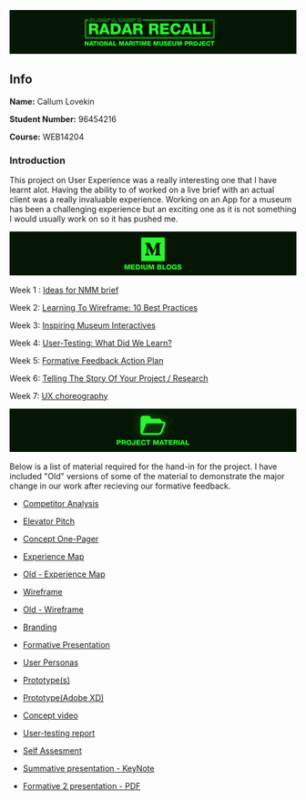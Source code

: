 ![title](https://raw.githubusercontent.com/CallumLovekin28/NMM-Summative/master/Images/Title.png)
## Info

**Name:** Callum Lovekin

**Student Number:** 96454216

**Course:** WEB14204

### Introduction

This project on User Experience was a really interesting one that I have learnt alot. Having the ability to of worked on a live brief with an actual client was a really invaluable experience. Working on an App for a museum has been a challenging experience but an exciting one as it is not something I would usually work on so it has pushed me. 

![blogs](https://raw.githubusercontent.com/CallumLovekin28/NMM-Summative/master/Images/Blogs.png)

Week 1 : [Ideas for NMM brief](https://medium.com/@c.lovekin/nmm-week-one-d7abf6538b82) 

Week 2: [Learning To Wireframe: 10 Best Practices](https://medium.com/@c.lovekin/learning-to-wireframe-7df069f2b459) 

Week 3: [Inspiring Museum Interactives](https://medium.com/@c.lovekin/digital-museum-experience-73dcc6bab6e8) 

Week 4: [User-Testing: What Did We Learn?](https://medium.com/@c.lovekin/what-did-i-learn-about-user-testing-as-a-ux-method-nmm4-293d895c6bb5) 

Week 5: [Formative Feedback Action Plan](https://medium.com/@c.lovekin/formative-feedback-nmm5-c0c66fe34b24)

Week 6: [Telling The Story Of Your Project / Research](https://medium.com/@c.lovekin/using-storytelling-to-effectively-communicate-your-research-nmm6-28fbf746dd61) 

Week 7: [UX choreography](https://medium.com/@c.lovekin/ux-choreography-nmm7-caafad37b7) 


![Material](https://raw.githubusercontent.com/CallumLovekin28/NMM-Summative/master/Images/Material.png)

Below is a list of material required for the hand-in for the project. I have included "Old" versions of some of the material to demonstrate the major change in our work after recieving our formative feedback.

- [Competitor Analysis](https://docs.google.com/document/d/12XkZdo-OxWi1CBYtpY-kvG0UmCEiKzsOPLtdOQwfjCU/edit?usp=sharing)

- [Elevator Pitch](https://docs.google.com/document/d/10SKfuGsolsGMAS-KE-qXAK9XnOdpojTMy1YCMleO2JU/edit?usp=sharing)

- [Concept One-Pager](https://drive.google.com/file/d/1pVYf-cnz8zL5rcR-yiZXEDRCR83Iiwgq/view?usp=sharing)

- [Experience Map](https://drive.google.com/file/d/1XPuHak-oeSTtOpTd96ZPt04QfgDIsa8T/view?usp=sharing)

- [Old - Experience Map](https://drive.google.com/file/d/1XPuHak-oeSTtOpTd96ZPt04QfgDIsa8T/view?usp=sharing)

- [Wireframe](https://drive.google.com/file/d/15D_yWQ-1TBt15E4CF9p2hiavjh-ZpF8C/view?usp=sharing)

- [Old - Wireframe](https://drive.google.com/file/d/1Wzbnyhhhe7vXxVhQviArdZmvpMOFBnt_/view?usp=sharing)

- [Branding](https://drive.google.com/drive/folders/18VTEUrIjipsO6WWimDnwJvuknlTaCJut?usp=sharing)

- [Formative Presentation](https://drive.google.com/file/d/1qYuLCF-i4EVCvvFcRQF6GATMpZUKt-9G/view?usp=sharing)

- [User Personas](https://docs.google.com/document/d/1Vj_lbFFjSIwNnTGtZiWFEIoSbJH9Xq_VhKhHvQieLPw/edit?usp=sharing)

- [Prototype(s)](https://drive.google.com/drive/folders/1zz6gBNPmqcVB2hswZf1YgXHGFmwY5sgR?usp=sharing)

- [Prototype(Adobe XD)](https://drive.google.com/file/d/1qfDgYxQhyJ-vyHLarxuB5tol3vZk5LHK/view?usp=sharing)

- [Concept video](https://drive.google.com/file/d/1UqAx6clH8zLT3DbCIJwOlGHC3T8NSeTK/view?usp=sharing)

- [User-testing report](https://docs.google.com/document/d/1ULQ_Czq3YZ803wv0Rc-EoRbcuWbjj-UUZBMLzYbZjEw/edit?usp=sharing)

- [Self Assesment](https://docs.google.com/document/d/1k6WsPl0fYX0oOSuY00dhoOBA1Yz7WSnqI9WjYem1dDk/edit?usp=sharing)

- [Summative presentation - KeyNote](https://drive.google.com/file/d/1dsxuOcysPFwQpXdIU2GafHDjsEqZZvK6/view?usp=sharing)

- [Formative 2 presentation - PDF](https://drive.google.com/file/d/1nQYGvWWIAerwpN4KXVy1yRxISTnmzNmc/view?usp=sharing)


